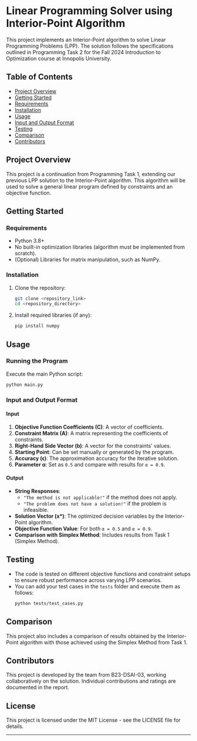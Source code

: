 # Linear Programming Solver using Interior-Point Algorithm

This project implements an Interior-Point algorithm to solve Linear Programming Problems (LPP). The solution follows the specifications outlined in Programming Task 2 for the Fall 2024 Introduction to Optimization course at Innopolis University.

## Table of Contents
- [Project Overview](#project-overview)
- [Getting Started](#getting-started)
- [Requirements](#requirements)
- [Installation](#installation)
- [Usage](#usage)
- [Input and Output Format](#input-and-output-format)
- [Testing](#testing)
- [Comparison](#comparison)
- [Contributors](#contributors)

## Project Overview
This project is a continuation from Programming Task 1, extending our previous LPP solution to the Interior-Point algorithm. This algorithm will be used to solve a general linear program defined by constraints and an objective function.

## Getting Started

### Requirements
- Python 3.8+
- No built-in optimization libraries (algorithm must be implemented from scratch).
- (Optional) Libraries for matrix manipulation, such as NumPy.

### Installation
1. Clone the repository:
   ```bash
   git clone <repository_link>
   cd <repository_directory>
   ```
2. Install required libraries (if any):
   ```bash
   pip install numpy
   ```

## Usage

### Running the Program
Execute the main Python script:
```bash
python main.py
```

### Input and Output Format

#### Input
1. **Objective Function Coefficients (C)**: A vector of coefficients.
2. **Constraint Matrix (A)**: A matrix representing the coefficients of constraints.
3. **Right-Hand Side Vector (b)**: A vector for the constraints' values.
4. **Starting Point**: Can be set manually or generated by the program.
5. **Accuracy (ϵ)**: The approximation accuracy for the iterative solution.
6. **Parameter α**: Set as `0.5` and compare with results for `α = 0.9`.

#### Output
- **String Responses**:
  - `"The method is not applicable!"` if the method does not apply.
  - `"The problem does not have a solution!"` if the problem is infeasible.
- **Solution Vector (x\*)**: The optimized decision variables by the Interior-Point algorithm.
- **Objective Function Value**: For both `α = 0.5` and `α = 0.9`.
- **Comparison with Simplex Method**: Includes results from Task 1 (Simplex Method).

## Testing
- The code is tested on different objective functions and constraint setups to ensure robust performance across varying LPP scenarios.
- You can add your test cases in the `tests` folder and execute them as follows:
  ```bash
  python tests/test_cases.py
  ```

## Comparison
This project also includes a comparison of results obtained by the Interior-Point algorithm with those achieved using the Simplex Method from Task 1. 

## Contributors
This project is developed by the team from B23-DSAI-03, working collaboratively on the solution. Individual contributions and ratings are documented in the report.

## License
This project is licensed under the MIT License - see the LICENSE file for details.

--- 



